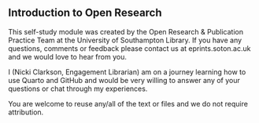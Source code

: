 ## Introduction to Open Research

This self-study module was created by the Open Research & Publication Practice Team at the University of Southampton Library. If you have any questions, comments or feedback please contact us at eprints.soton.ac.uk and we would love to hear from you.

I (Nicki Clarkson, Engagement Librarian) am on a journey learning how to use Quarto and GitHub and would be very willing to answer any of your questions or chat through my experiences.

You are welcome to reuse any/all of the text or files and we do not require attribution.
